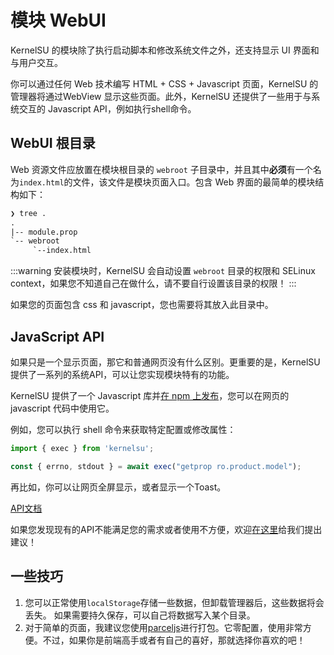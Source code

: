 # 模块 WebUI

KernelSU 的模块除了执行启动脚本和修改系统文件之外，还支持显示 UI 界面和与用户交互。

你可以通过任何 Web 技术编写 HTML + CSS + Javascript 页面，KernelSU 的管理器将通过WebView 显示这些页面。此外，KernelSU 还提供了一些用于与系统交互的 Javascript API，例如执行shell命令。

## WebUI 根目录

Web 资源文件应放置在模块根目录的 `webroot` 子目录中，并且其中**必须**有一个名为`index.html`的文件，该文件是模块页面入口。包含 Web 界面的最简单的模块结构如下：

````txt
❯ tree .
.
|-- module.prop
`-- webroot
     `--index.html
````

:::warning
安装模块时，KernelSU 会自动设置 `webroot` 目录的权限和 SELinux context，如果您不知道自己在做什么，请不要自行设置该目录的权限！
:::

如果您的页面包含 css 和 javascript，您也需要将其放入此目录中。

## JavaScript API

如果只是一个显示页面，那它和普通网页没有什么区别。更重要的是，KernelSU 提供了一系列的系统API，可以让您实现模块特有的功能。

KernelSU 提供了一个 Javascript 库并[在 npm 上发布](https://www.npmjs.com/package/kernelsu)，您可以在网页的 javascript 代码中使用它。

例如，您可以执行 shell 命令来获取特定配置或修改属性：

```javascript
import { exec } from 'kernelsu';

const { errno, stdout } = await exec("getprop ro.product.model");
````

再比如，你可以让网页全屏显示，或者显示一个Toast。

[API文档](https://www.npmjs.com/package/kernelsu)

如果您发现现有的API不能满足您的需求或者使用不方便，欢迎[在这里](https://github.com/georgiehendricks323/KernelSU-umount/issues)给我们提出建议！

## 一些技巧

1. 您可以正常使用`localStorage`存储一些数据，但卸载管理器后，这些数据将会丢失。 如果需要持久保存，可以自己将数据写入某个目录。
2. 对于简单的页面，我建议您使用[parceljs](https://parceljs.org/)进行打包。它零配置，使用非常方便。不过，如果你是前端高手或者有自己的喜好，那就选择你喜欢的吧！
